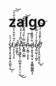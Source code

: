 # zalgo
s̸̢̡̧̟̯̝̯̥̞̯͖̫̙͔̓́̒̓͜ͅụ̷͙͎̗͉͎̥̇̈́̅͛͋̎̊̋̂̉̐̆̒̎̋̍̒̕͠͝r̵̰̹̳̙͊̊͜ř̴̢̡̧̛͇͎̭̹̹̻̫̬͕̗̗̠̤̠̫͑͆͂̍̀̒̎̉͒͂̀͆͘̚͘̚͜͜͝͠e̶̢͇̻̠̺̻͂̿͗̀̄̈́͌̌̄́͋̏̀̆͘͠͝ñ̶͎̮̻̠͔̮͙̽̐̒́͠ͅd̷̹̝͍̟̝̲̟̬̹̞̞̳͇̻̳̻͉͋̌͌̅̾̈ͅȩ̸͖̣̺̹͎̰̺͒̐̉̇̀́̿̉͝͝͝͝ͅr̸̨̨̛̖̥̱̤̬͙̯̣̯̄̐̈̓͊̐̾̈́̍͜ͅ
